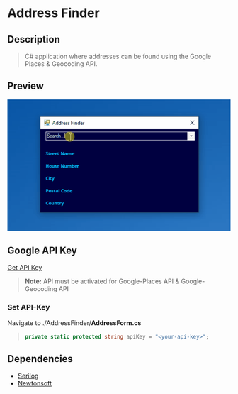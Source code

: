 # Address Finder

## Description
> C# application where addresses can be found using the Google Places &amp; Geocoding API.

## Preview
![](https://github.com/nicholas-dietz/address-finder/blob/master/img/preview.gif)

## Google API Key
[Get API Key](https://developers.google.com/maps/documentation/javascript/get-api-key?hl=en)
> **Note:** API must be activated for Google-Places API & Google-Geocoding API

### Set API-Key
Navigate to ./AddressFinder/**AddressForm.cs**
>```csharp
>private static protected string apiKey = "<your-api-key>";
>```
  
## Dependencies
- [Serilog](https://github.com/serilog/serilog)
- [Newtonsoft](https://github.com/JamesNK/Newtonsoft.Json)
